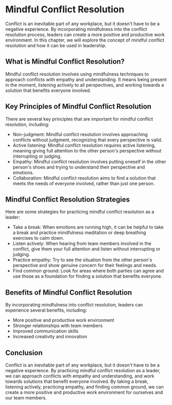 Mindful Conflict Resolution
==============================================================================

Conflict is an inevitable part of any workplace, but it doesn't have to be a negative experience. By incorporating mindfulness into the conflict resolution process, leaders can create a more positive and productive work environment. In this chapter, we will explore the concept of mindful conflict resolution and how it can be used in leadership.

What is Mindful Conflict Resolution?
------------------------------------

Mindful conflict resolution involves using mindfulness techniques to approach conflicts with empathy and understanding. It means being present in the moment, listening actively to all perspectives, and working towards a solution that benefits everyone involved.

Key Principles of Mindful Conflict Resolution
---------------------------------------------

There are several key principles that are important for mindful conflict resolution, including:

* Non-judgment: Mindful conflict resolution involves approaching conflicts without judgment, recognizing that every perspective is valid.
* Active listening: Mindful conflict resolution requires active listening, meaning giving full attention to the other person's perspective without interrupting or judging.
* Empathy: Mindful conflict resolution involves putting oneself in the other person's shoes and trying to understand their perspective and emotions.
* Collaboration: Mindful conflict resolution aims to find a solution that meets the needs of everyone involved, rather than just one person.

Mindful Conflict Resolution Strategies
--------------------------------------

Here are some strategies for practicing mindful conflict resolution as a leader:

* Take a break: When emotions are running high, it can be helpful to take a break and practice mindfulness meditation or deep breathing exercises to calm down.
* Listen actively: When hearing from team members involved in the conflict, give them your full attention and listen without interrupting or judging.
* Practice empathy: Try to see the situation from the other person's perspective and show genuine concern for their feelings and needs.
* Find common ground: Look for areas where both parties can agree and use those as a foundation for finding a solution that benefits everyone.

Benefits of Mindful Conflict Resolution
---------------------------------------

By incorporating mindfulness into conflict resolution, leaders can experience several benefits, including:

* More positive and productive work environment
* Stronger relationships with team members
* Improved communication skills
* Increased creativity and innovation

Conclusion
----------

Conflict is an inevitable part of any workplace, but it doesn't have to be a negative experience. By practicing mindful conflict resolution as a leader, we can approach conflicts with empathy and understanding, and work towards solutions that benefit everyone involved. By taking a break, listening actively, practicing empathy, and finding common ground, we can create a more positive and productive work environment for ourselves and our team members.

